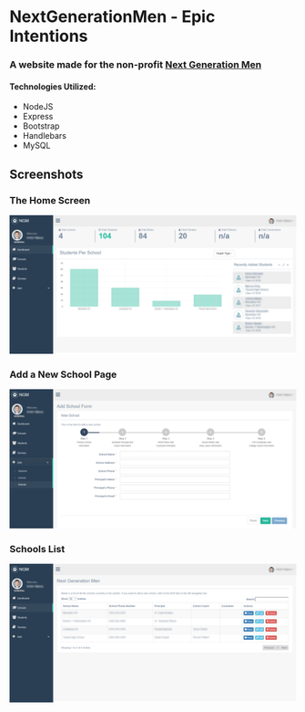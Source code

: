 # NextGenerationMen - Epic Intentions 
  
### A website made for the non-profit [Next Generation Men](https://www.ngmatlanta.org/ "NGM's Homepage") 

#### Technologies Utilized:
* NodeJS
* Express
* Bootstrap
* Handlebars
* MySQL

## Screenshots
### The Home Screen
![Home Screen](https://github.com/bengeier/NextGenerationMen/blob/master/images/Screenshots/homescreen.png "Home Screen")

### Add a New School Page
![Add New School Page](https://github.com/bengeier/NextGenerationMen/blob/master/images/Screenshots/newschool.png "Add New School Page")

### Schools List
![Schools List](https://github.com/bengeier/NextGenerationMen/blob/master/images/Screenshots/schools.png "Schools List")





